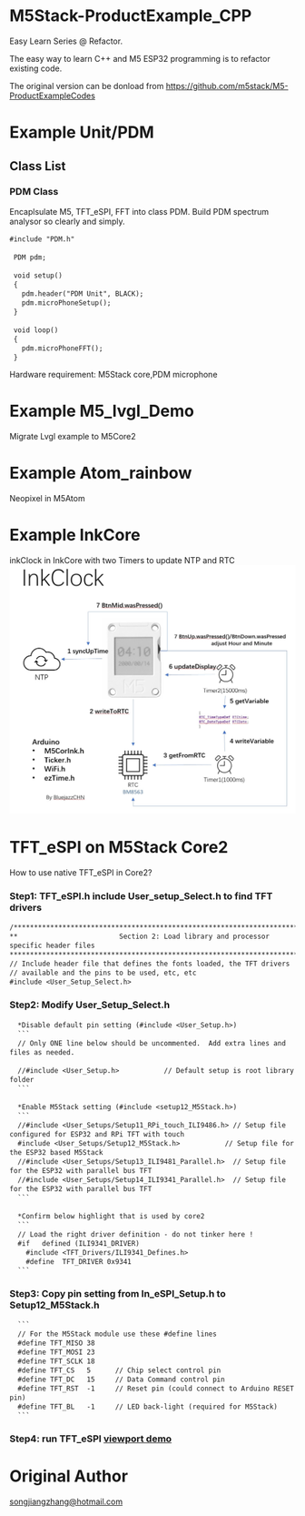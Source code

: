 # M5Stack-ProductExample_CPP

  Easy Learn Series @ Refactor. 
  
  The easy way to learn  C++  and M5 ESP32 programming is to refactor existing code.
  
  The original version can be donload from https://github.com/m5stack/M5-ProductExampleCodes
# Example Unit/PDM  
## Class List

### PDM Class 

   Encaplsulate M5, TFT_eSPI, FFT into class PDM. Build PDM spectrum analysor so clearly and simply.
   ```
   #include "PDM.h"

    PDM pdm;

    void setup()
    {
      pdm.header("PDM Unit", BLACK);
      pdm.microPhoneSetup();
    }

    void loop()
    {
      pdm.microPhoneFFT();
    }
   ```
   Hardware requirement: M5Stack core,PDM microphone
# Example M5_lvgl_Demo  
  Migrate Lvgl example to M5Core2
# Example Atom_rainbow
  Neopixel in M5Atom
# Example InkCore
  inkClock in InkCore with two Timers to update NTP and RTC
  ![](https://github.com/bluejazzCHN/M5Stack-ProductExampleCodes_CPP/blob/master/InkCore/InkClock.jpg)
# TFT_eSPI on M5Stack Core2
  
  How to use native TFT_eSPI in Core2?
  
  ### Step1: TFT_eSPI.h include User_setup_Select.h to find TFT drivers
  
  ```
  /***************************************************************************************
  **                         Section 2: Load library and processor specific header files
  ***************************************************************************************/
  // Include header file that defines the fonts loaded, the TFT drivers
  // available and the pins to be used, etc, etc
  #include <User_Setup_Select.h>  
  ```
  ### Step2: Modify User_Setup_Select.h
  
      *Disable default pin setting (#include <User_Setup.h>)
      ```
      // Only ONE line below should be uncommented.  Add extra lines and files as needed.

      //#include <User_Setup.h>           // Default setup is root library folder
      ```
      
      *Enable M5Stack setting (#include <setup12_M5Stack.h>)
      ```
      //#include <User_Setups/Setup11_RPi_touch_ILI9486.h> // Setup file configured for ESP32 and RPi TFT with touch
      #include <User_Setups/Setup12_M5Stack.h>           // Setup file for the ESP32 based M5Stack
      //#include <User_Setups/Setup13_ILI9481_Parallel.h>  // Setup file for the ESP32 with parallel bus TFT
      //#include <User_Setups/Setup14_ILI9341_Parallel.h>  // Setup file for the ESP32 with parallel bus TFT
      ```
      
      *Confirm below highlight that is used by core2
      ```
      // Load the right driver definition - do not tinker here !
      #if   defined (ILI9341_DRIVER)
        #include <TFT_Drivers/ILI9341_Defines.h>
        #define  TFT_DRIVER 0x9341
      ```
  ### Step3: Copy pin setting from In_eSPI_Setup.h to Setup12_M5Stack.h
      ```
      // For the M5Stack module use these #define lines
      #define TFT_MISO 38
      #define TFT_MOSI 23
      #define TFT_SCLK 18
      #define TFT_CS   5      // Chip select control pin
      #define TFT_DC   15     // Data Command control pin
      #define TFT_RST  -1     // Reset pin (could connect to Arduino RESET pin)
      #define TFT_BL   -1     // LED back-light (required for M5Stack)
      ```
  ### Step4: run TFT_eSPI [viewport demo](https://github.com/Bodmer/TFT_eSPI/blob/master/examples/Generic/Viewport_Demo/Viewport_Demo.ino)
  
  
# Original Author
    
  songjiangzhang@hotmail.com
  

